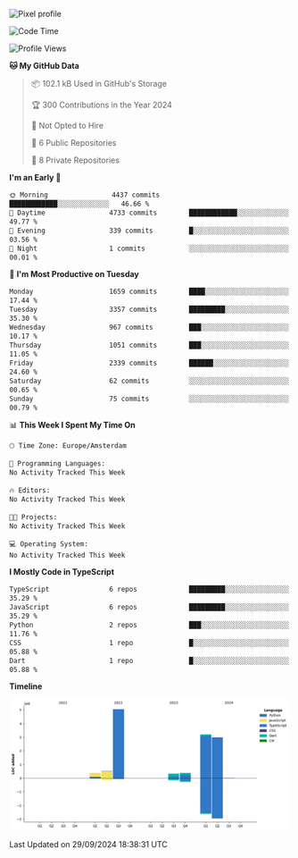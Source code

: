 ![Pixel profile](https://pixel-profile.vercel.app/api/github-stats?username=Atchferox&screen_effect=true&theme=rainbow
)


<!--START_SECTION:waka-->
![Code Time](http://img.shields.io/badge/Code%20Time-415%20hrs%204%20mins-blue)

![Profile Views](http://img.shields.io/badge/Profile%20Views-0-blue)

**🐱 My GitHub Data** 

> 📦 102.1 kB Used in GitHub's Storage 
 > 
> 🏆 300 Contributions in the Year 2024
 > 
> 🚫 Not Opted to Hire
 > 
> 📜 6 Public Repositories 
 > 
> 🔑 8 Private Repositories 
 > 
**I'm an Early 🐤** 

```text
🌞 Morning                4437 commits        ████████████░░░░░░░░░░░░░   46.66 % 
🌆 Daytime                4733 commits        ████████████░░░░░░░░░░░░░   49.77 % 
🌃 Evening                339 commits         █░░░░░░░░░░░░░░░░░░░░░░░░   03.56 % 
🌙 Night                  1 commits           ░░░░░░░░░░░░░░░░░░░░░░░░░   00.01 % 
```
📅 **I'm Most Productive on Tuesday** 

```text
Monday                   1659 commits        ████░░░░░░░░░░░░░░░░░░░░░   17.44 % 
Tuesday                  3357 commits        █████████░░░░░░░░░░░░░░░░   35.30 % 
Wednesday                967 commits         ███░░░░░░░░░░░░░░░░░░░░░░   10.17 % 
Thursday                 1051 commits        ███░░░░░░░░░░░░░░░░░░░░░░   11.05 % 
Friday                   2339 commits        ██████░░░░░░░░░░░░░░░░░░░   24.60 % 
Saturday                 62 commits          ░░░░░░░░░░░░░░░░░░░░░░░░░   00.65 % 
Sunday                   75 commits          ░░░░░░░░░░░░░░░░░░░░░░░░░   00.79 % 
```


📊 **This Week I Spent My Time On** 

```text
🕑︎ Time Zone: Europe/Amsterdam

💬 Programming Languages: 
No Activity Tracked This Week

🔥 Editors: 
No Activity Tracked This Week

🐱‍💻 Projects: 
No Activity Tracked This Week

💻 Operating System: 
No Activity Tracked This Week
```

**I Mostly Code in TypeScript** 

```text
TypeScript               6 repos             █████████░░░░░░░░░░░░░░░░   35.29 % 
JavaScript               6 repos             █████████░░░░░░░░░░░░░░░░   35.29 % 
Python                   2 repos             ███░░░░░░░░░░░░░░░░░░░░░░   11.76 % 
CSS                      1 repo              █░░░░░░░░░░░░░░░░░░░░░░░░   05.88 % 
Dart                     1 repo              █░░░░░░░░░░░░░░░░░░░░░░░░   05.88 % 
```



**Timeline**

![Lines of Code chart](https://raw.githubusercontent.com/Atchferox/Atchferox/main/assets/bar_graph.png)


 Last Updated on 29/09/2024 18:38:31 UTC
<!--END_SECTION:waka-->
